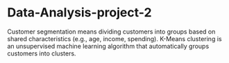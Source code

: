 # Data-Analysis-project-2
Customer segmentation means dividing customers into groups based on shared characteristics (e.g., age, income, spending). K-Means clustering is an unsupervised machine learning algorithm that automatically groups customers into clusters.

